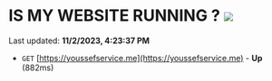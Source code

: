 # IS MY WEBSITE RUNNING ? [![](https://img.shields.io/static/v1?label=Sponsor&message=%E2%9D%A4&logo=GitHub&color=%23fe8e86)](https://github.com/sponsors/<username>)

Last updated: **11/2/2023, 4:23:37 PM**

- `GET` [https://youssefservice.me](https://youssefservice.me) - **Up** (882ms)
